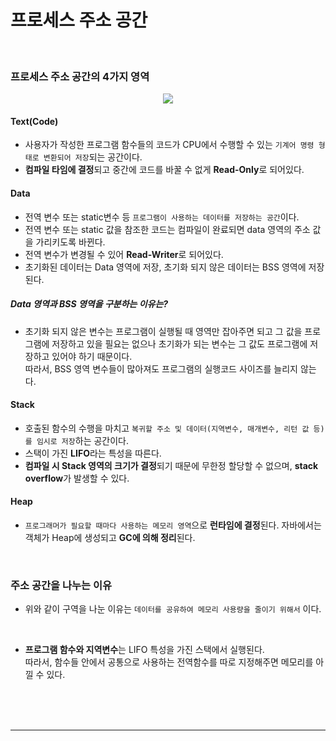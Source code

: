 # 프로세스 주소 공간

<br>

### 프로세스 주소 공간의 4가지 영역

<p align="center">
<img src="https://user-images.githubusercontent.com/66001046/189818721-0621edae-885f-41e0-b78f-0b81ed0e760e.png">
</p>

#### Text(Code)

- 사용자가 작성한 프로그램 함수들의 코드가 CPU에서 수행할 수 있는 `기계어 명령 형태로 변환되어 저장`되는 공간이다.
- **컴파일 타임에 결정**되고 중간에 코드를 바꿀 수 없게 **Read-Only**로 되어있다.

#### Data

- 전역 변수 또는 static변수 등 `프로그램이 사용하는 데이터를 저장하는 공간`이다.
- 전역 변수 또는 static 값을 참조한 코드는 컴파일이 완료되면 data 영역의 주소 값을 가리키도록 바뀐다.
- 전역 변수가 변경될 수 있어 **Read-Writer**로 되어있다.
- 초기화된 데이터는 Data 영역에 저장, 초기화 되지 않은 데이터는 BSS 영역에 저장된다.

##### Data 영역과 BSS 영역을 구분하는 이유는?

- 초기화 되지 않은 변수는 프로그램이 실행될 때 영역만 잡아주면 되고 그 값을 프로그램에 저장하고 있을 필요는 없으나
초기화가 되는 변수는 그 값도 프로그램에 저장하고 있어야 하기 때문이다.<br>
따라서, BSS 영역 변수들이 많아져도 프로그램의 실행코드 사이즈를 늘리지 않는다.

#### Stack

- 호출된 함수의 수행을 마치고 `복귀할 주소 및 데이터(지역변수, 매개변수, 리턴 값 등)를 임시로 저장`하는 공간이다.
- 스택이 가진 **LIFO**라는 특성을 따른다.
- **컴파일 시 Stack 영역의 크기가 결정**되기 때문에 무한정 할당할 수 없으며, **stack overflow**가 발생할 수 있다.

#### Heap

- `프로그래머가 필요할 때마다 사용하는 메모리 영역`으로 **런타임에 결정**된다. 자바에서는 객체가 Heap에 생성되고 **GC에 의해 정리**된다.

<br>

### 주소 공간을 나누는 이유

- 위와 같이 구역을 나눈 이유는 `데이터를 공유하여 메모리 사용량을 줄이기 위해서` 이다.

<br>

- **프로그램 함수와 지역변수**는 LIFO 특성을 가진 스택에서 실행된다.<br>
따라서, 함수들 안에서 공통으로 사용하는 전역함수를 따로 지정해주면 메모리를 아낄 수 있다.

<br><br><br>

---

<br><br><br>
